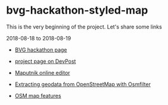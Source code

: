# bvg-hackathon-styled-map

This is the very beginning of the project. Let's share some links

2018-08-18 to 2018-08-19

- [BVG hackathon page](https://hackathon.bvg.de/)
- [project page on DevPost](https://devpost.com/software/bvg-styled-map)


- [Maputnik online editor](https://maputnik.github.io/editor/#14.89/52.52072/13.36238)
- [Extracting geodata from OpenStreetMap with Osmfilter](https://journocode.com/2018/01/08/extract-geodata-openstreetmap-osmfilter/)
- [OSM map features](https://wiki.openstreetmap.org/wiki/Map_Features#Building)
